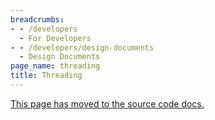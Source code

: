 ```yaml
---
breadcrumbs:
- - /developers
  - For Developers
- - /developers/design-documents
  - Design Documents
page_name: threading
title: Threading
---
```


[This page has moved to the source code
docs.](https://chromium.googlesource.com/chromium/src/+/HEAD/docs/threading_and_tasks.md)
